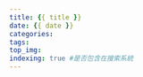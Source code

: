 ```yaml
---
title: {{ title }}
date: {{ date }}
categories: 
tags: 
top_img: 
indexing: true #是否包含在搜索系統
---
```

